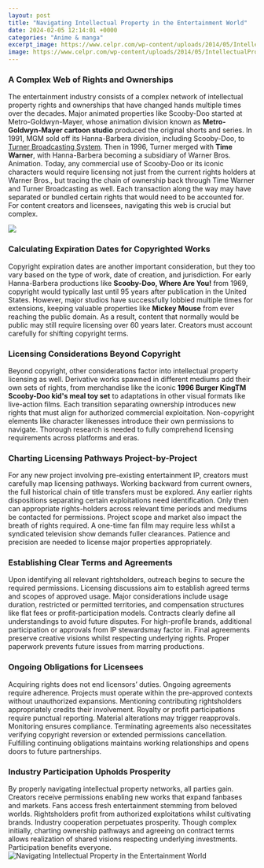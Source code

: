 ```yaml
---
layout: post
title: "Navigating Intellectual Property in the Entertainment World"
date: 2024-02-05 12:14:01 +0000
categories: "Anime & manga"
excerpt_image: https://www.celpr.com/wp-content/uploads/2014/05/IntellectualPropertyWordCloud.jpg
image: https://www.celpr.com/wp-content/uploads/2014/05/IntellectualPropertyWordCloud.jpg
---
```


### A Complex Web of Rights and Ownerships
The entertainment industry consists of a complex network of intellectual property rights and ownerships that have changed hands multiple times over the decades. Major animated properties like Scooby-Doo started at Metro-Goldwyn-Mayer, whose animation division known as **Metro-Goldwyn-Mayer cartoon studio** produced the original shorts and series. In 1991, MGM sold off its Hanna-Barbera division, including Scooby-Doo, to [Turner Broadcasting System](https://yt.io.vn/collection/abele). Then in 1996, Turner merged with **Time Warner**, with Hanna-Barbera becoming a subsidiary of Warner Bros. Animation. 
Today, any commercial use of Scooby-Doo or its iconic characters would require licensing not just from the current rights holders at Warner Bros., but tracing the chain of ownership back through Time Warner and Turner Broadcasting as well. Each transaction along the way may have separated or bundled certain rights that would need to be accounted for. For content creators and licensees, navigating this web is crucial but complex.

![](https://i.ytimg.com/vi/gZ0AcfD5NRw/maxresdefault.jpg)
### Calculating Expiration Dates for Copyrighted Works
Copyright expiration dates are another important consideration, but they too vary based on the type of work, date of creation, and jurisdiction. For early Hanna-Barbera productions like **Scooby-Doo, Where Are You!** from 1969, copyright would typically last until 95 years after publication in the United States. However, major studios have successfully lobbied multiple times for extensions, keeping valuable properties like **Mickey Mouse** from ever reaching the public domain. As a result, content that normally would be public may still require licensing over 60 years later. Creators must account carefully for shifting copyright terms. 
### Licensing Considerations Beyond Copyright
Beyond copyright, other considerations factor into intellectual property licensing as well. Derivative works spawned in different mediums add their own sets of rights, from merchandise like the iconic **1996 Burger KingTM Scooby-Doo kid's meal toy set** to adaptations in other visual formats like live-action films. Each transition separating ownership introduces new rights that must align for authorized commercial exploitation. Non-copyright elements like character likenesses introduce their own permissions to navigate. Thorough research is needed to fully comprehend licensing requirements across platforms and eras.
### Charting Licensing Pathways Project-by-Project 
For any new project involving pre-existing entertainment IP, creators must carefully map licensing pathways. Working backward from current owners, the full historical chain of title transfers must be explored. Any earlier rights dispositions separating certain exploitations need identification. Only then can appropriate rights-holders across relevant time periods and mediums be contacted for permissions. Project scope and market also impact the breath of rights required. A one-time fan film may require less whilst a syndicated television show demands fuller clearances. Patience and precision are needed to license major properties appropriately.
### Establishing Clear Terms and Agreements
Upon identifying all relevant rightsholders, outreach begins to secure the required permissions. Licensing discussions aim to establish agreed terms and scopes of approved usage. Major considerations include usage duration, restricted or permitted territories, and compensation structures like flat fees or profit-participation models. Contracts clearly define all understandings to avoid future disputes. For high-profile brands, additional participation or approvals from IP stewardsmay factor in. Final agreements preserve creative visions whilst respecting underlying rights. Proper paperwork prevents future issues from marring productions. 
### Ongoing Obligations for Licensees 
Acquiring rights does not end licensors’ duties. Ongoing agreements require adherence. Projects must operate within the pre-approved contexts without unauthorized expansions. Mentioning contributing rightsholders appropriately credits their involvement. Royalty or profit participations require punctual reporting. Material alterations may trigger reapprovals. Monitoring ensures compliance. Terminating agreements also necessitates verifying copyright reversion or extended permissions cancellation. Fulfilling continuing obligations maintains working relationships and opens doors to future partnerships.
### Industry Participation Upholds Prosperity 
By properly navigating intellectual property networks, all parties gain. Creators receive permissions enabling new works that expand fanbases and markets. Fans access fresh entertainment stemming from beloved worlds. Rightsholders profit from authorized exploitations whilst cultivating brands. Industry cooperation perpetuates prosperity. Though complex initially, charting ownership pathways and agreeing on contract terms allows realization of shared visions respecting underlying investments. Participation benefits everyone.
![Navigating Intellectual Property in the Entertainment World](https://www.celpr.com/wp-content/uploads/2014/05/IntellectualPropertyWordCloud.jpg)